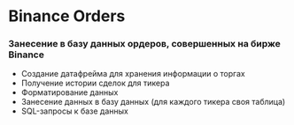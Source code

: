 # Binance Orders

### Занесение в базу данных ордеров, совершенных на бирже Binance

* Создание датафрейма для хранения информации о торгах
* Получение истории сделок для тикера
* Форматирование данных
* Занесение данных в базу данных (для каждого тикера своя таблица)
* SQL-запросы к базе данных